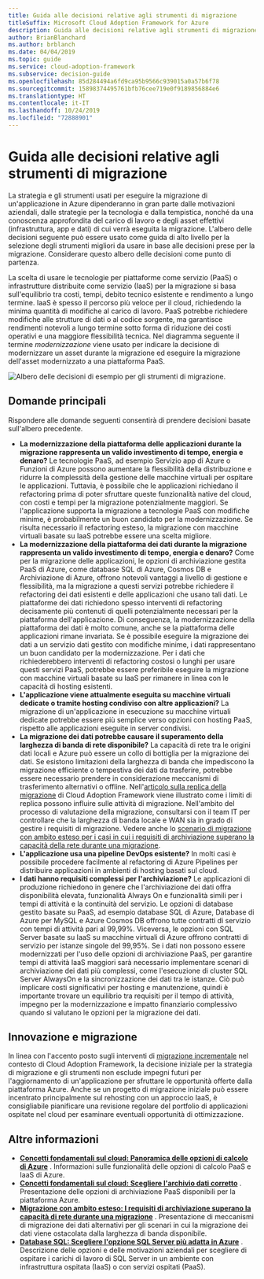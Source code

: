 ```yaml
---
title: Guida alle decisioni relative agli strumenti di migrazione
titleSuffix: Microsoft Cloud Adoption Framework for Azure
description: Guida alle decisioni relative agli strumenti di migrazione
author: BrianBlanchard
ms.author: brblanch
ms.date: 04/04/2019
ms.topic: guide
ms.service: cloud-adoption-framework
ms.subservice: decision-guide
ms.openlocfilehash: 85d284494a6fd9ca95b9566c939015a0a57b6f78
ms.sourcegitcommit: 15898374495761bfb76cee719e0f9189856884e6
ms.translationtype: HT
ms.contentlocale: it-IT
ms.lasthandoff: 10/24/2019
ms.locfileid: "72888901"
---
```

# <a name="migration-tools-decision-guide"></a>Guida alle decisioni relative agli strumenti di migrazione

La strategia e gli strumenti usati per eseguire la migrazione di un'applicazione in Azure dipenderanno in gran parte dalle motivazioni aziendali, dalle strategie per la tecnologia e dalla tempistica, nonché da una conoscenza approfondita del carico di lavoro e degli asset effettivi (infrastruttura, app e dati) di cui verrà eseguita la migrazione. L'albero delle decisioni seguente può essere usato come guida di alto livello per la selezione degli strumenti migliori da usare in base alle decisioni prese per la migrazione. Considerare questo albero delle decisioni come punto di partenza.

La scelta di usare le tecnologie per piattaforme come servizio (PaaS) o infrastrutture distribuite come servizio (IaaS) per la migrazione si basa sull'equilibrio tra costi, tempi, debito tecnico esistente e rendimento a lungo termine. IaaS è spesso il percorso più veloce per il cloud, richiedendo la minima quantità di modifiche al carico di lavoro. PaaS potrebbe richiedere modifiche alle strutture di dati o al codice sorgente, ma garantisce rendimenti notevoli a lungo termine sotto forma di riduzione dei costi operativi e una maggiore flessibilità tecnica. Nel diagramma seguente il termine _modernizzazione_ viene usato per indicare la decisione di modernizzare un asset durante la migrazione ed eseguire la migrazione dell'asset modernizzato a una piattaforma PaaS.

![Albero delle decisioni di esempio per gli strumenti di migrazione.](../../_images/migrate/migration-tools-decision-tree.png)

## <a name="key-questions"></a>Domande principali

Rispondere alle domande seguenti consentirà di prendere decisioni basate sull'albero precedente.

- **La modernizzazione della piattaforma delle applicazioni durante la migrazione rappresenta un valido investimento di tempo, energia e denaro?** Le tecnologie PaaS, ad esempio Servizio app di Azure o Funzioni di Azure possono aumentare la flessibilità della distribuzione e ridurre la complessità della gestione delle macchine virtuali per ospitare le applicazioni. Tuttavia, è possibile che le applicazioni richiedano il refactoring prima di poter sfruttare queste funzionalità native del cloud, con costi e tempi per la migrazione potenzialmente maggiori. Se l'applicazione supporta la migrazione a tecnologie PaaS con modifiche minime, è probabilmente un buon candidato per la modernizzazione. Se risulta necessario il refactoring esteso, la migrazione con macchine virtuali basate su IaaS potrebbe essere una scelta migliore.
- **La modernizzazione della piattaforma dei dati durante la migrazione rappresenta un valido investimento di tempo, energia e denaro?** Come per la migrazione delle applicazioni, le opzioni di archiviazione gestita PaaS di Azure, come database SQL di Azure, Cosmos DB e Archiviazione di Azure, offrono notevoli vantaggi a livello di gestione e flessibilità, ma la migrazione a questi servizi potrebbe richiedere il refactoring dei dati esistenti e delle applicazioni che usano tali dati. Le piattaforme dei dati richiedono spesso interventi di refactoring decisamente più contenuti di quelli potenzialmente necessari per la piattaforma dell'applicazione. Di conseguenza, la modernizzazione della piattaforma dei dati è molto comune, anche se la piattaforma delle applicazioni rimane invariata. Se è possibile eseguire la migrazione dei dati a un servizio dati gestito con modifiche minime, i dati rappresentano un buon candidato per la modernizzazione. Per i dati che richiederebbero interventi di refactoring costosi o lunghi per usare questi servizi PaaS, potrebbe essere preferibile eseguire la migrazione con macchine virtuali basate su IaaS per rimanere in linea con le capacità di hosting esistenti.
- **L'applicazione viene attualmente eseguita su macchine virtuali dedicate o tramite hosting condiviso con altre applicazioni?** La migrazione di un'applicazione in esecuzione su macchine virtuali dedicate potrebbe essere più semplice verso opzioni con hosting PaaS, rispetto alle applicazioni eseguite in server condivisi.
- **La migrazione dei dati potrebbe causare il superamento della larghezza di banda di rete disponibile?** La capacità di rete tra le origini dati locali e Azure può essere un collo di bottiglia per la migrazione dei dati. Se esistono limitazioni della larghezza di banda che impediscono la migrazione efficiente o tempestiva dei dati da trasferire, potrebbe essere necessario prendere in considerazione meccanismi di trasferimento alternativi o offline. Nell'[articolo sulla replica della migrazione](../../migrate/migration-considerations/migrate/replicate.md#replication-risks---physics-of-replication) di Cloud Adoption Framework viene illustrato come i limiti di replica possono influire sulle attività di migrazione. Nell'ambito del processo di valutazione della migrazione, consultarsi con il team IT per controllare che la larghezza di banda locale e WAN sia in grado di gestire i requisiti di migrazione. Vedere anche lo [scenario di migrazione con ambito esteso per i casi in cui i requisiti di archiviazione superano la capacità della rete durante una migrazione](../../migrate/expanded-scope/network-capacity-exceeded.md#suggested-prerequisites).
- **L'applicazione usa una pipeline DevOps esistente?** In molti casi è possibile procedere facilmente al refactoring di Azure Pipelines per distribuire applicazioni in ambienti di hosting basati sul cloud.
- **I dati hanno requisiti complessi per l'archiviazione?** Le applicazioni di produzione richiedono in genere che l'archiviazione dei dati offra disponibilità elevata, funzionalità Always On e funzionalità simili per i tempi di attività e la continuità del servizio. Le opzioni di database gestito basate su PaaS, ad esempio database SQL di Azure, Database di Azure per MySQL e Azure Cosmos DB offrono tutte contratti di servizio con tempi di attività pari al 99,99%. Viceversa, le opzioni con SQL Server basate su IaaS su macchine virtuali di Azure offrono contratti di servizio per istanze singole del 99,95%. Se i dati non possono essere modernizzati per l'uso delle opzioni di archiviazione PaaS, per garantire tempi di attività IaaS maggiori sarà necessario implementare scenari di archiviazione dei dati più complessi, come l'esecuzione di cluster SQL Server AlwaysOn e la sincronizzazione dei dati tra le istanze. Ciò può implicare costi significativi per hosting e manutenzione, quindi è importante trovare un equilibrio tra requisiti per il tempo di attività, impegno per la modernizzazione e impatto finanziario complessivo quando si valutano le opzioni per la migrazione dei dati.

## <a name="innovation-and-migration"></a>Innovazione e migrazione

In linea con l'accento posto sugli interventi di [migrazione incrementale](../../migrate/index.md#migration-implementation) nel contesto di Cloud Adoption Framework, la decisione iniziale per la strategia di migrazione e gli strumenti non esclude impegni futuri per l'aggiornamento di un'applicazione per sfruttare le opportunità offerte dalla piattaforma Azure. Anche se un progetto di migrazione iniziale può essere incentrato principalmente sul rehosting con un approccio IaaS, è consigliabile pianificare una revisione regolare del portfolio di applicazioni ospitate nel cloud per esaminare eventuali opportunità di ottimizzazione.

## <a name="learn-more"></a>Altre informazioni

- **[Concetti fondamentali sul cloud: Panoramica delle opzioni di calcolo di Azure](https://docs.microsoft.com/azure/architecture/guide/technology-choices/compute-overview)** . Informazioni sulle funzionalità delle opzioni di calcolo PaaS e IaaS di Azure.
- **[Concetti fondamentali sul cloud: Scegliere l'archivio dati corretto](https://docs.microsoft.com/azure/architecture/guide/technology-choices/data-store-overview)** . Presentazione delle opzioni di archiviazione PaaS disponibili per la piattaforma Azure.
- **[Migrazione con ambito esteso: I requisiti di archiviazione superano la capacità di rete durante una migrazione](../../migrate/expanded-scope/network-capacity-exceeded.md)** . Presentazione di meccanismi di migrazione dei dati alternativi per gli scenari in cui la migrazione dei dati viene ostacolata dalla larghezza di banda disponibile.
- **[Database SQL: Scegliere l'opzione SQL Server più adatta in Azure](https://docs.microsoft.com/azure/sql-database/sql-database-paas-vs-sql-server-iaas#business-motivations-for-choosing-databases-managed-instances-or-sql-virtual-machines)** . Descrizione delle opzioni e delle motivazioni aziendali per scegliere di ospitare i carichi di lavoro di SQL Server in un ambiente con infrastruttura ospitata (IaaS) o con servizi ospitati (PaaS).
